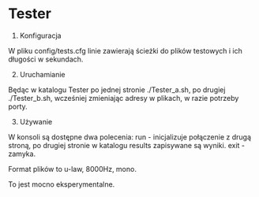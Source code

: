 # Tester


1. Konfiguracja

W pliku config/tests.cfg linie zawierają ścieżki do plików testowych i ich długości w sekundach.


2. Uruchamianie

Będąc w katalogu Tester po jednej stronie ./Tester_a.sh, po drugiej ./Tester_b.sh, wcześniej zmieniając adresy w plikach, w razie potrzeby porty.


3. Używanie

W konsoli są dostępne dwa polecenia:
run - inicjalizuje połączenie z drugą stroną, po drugiej stronie w katalogu results zapisywane są wyniki.
exit - zamyka.


Format plików to u-law, 8000Hz, mono.


To jest mocno eksperymentalne.
